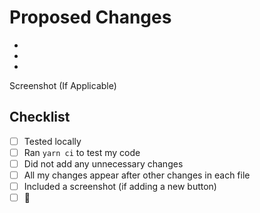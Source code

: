 # Proposed Changes
<!--- Provide a general summary of your changes -->

-
-
-

Screenshot (If Applicable)

## Checklist

- [ ] Tested locally
- [ ] Ran `yarn ci` to test my code
- [ ] Did not add any unnecessary changes
- [ ] All my changes appear after other changes in each file
- [ ] Included a screenshot (if adding a new button)
- [ ] 🚀

<!--- If adding a new button, please include screenshot -->
<!--- If you are adding new code, please follow the pattern and add it to the end of the file where appropriate -->
<!--- Please be sure that you are not adding any additional changes including spaces, adding/deleting lines -->
